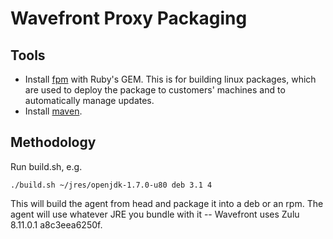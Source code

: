 Wavefront Proxy Packaging
=========================

Tools
-----
* Install [fpm](https://github.com/jordansissel/fpm) with Ruby's GEM. This is
  for building linux packages, which are used to deploy the package to
  customers' machines and to automatically manage updates.
* Install [maven](https://maven.apache.org/index.html).

Methodology
-----------
Run build.sh, e.g.

    ./build.sh ~/jres/openjdk-1.7.0-u80 deb 3.1 4

This will build the agent from head and package it into a deb or an rpm. The agent will use whatever JRE
you bundle with it -- Wavefront uses Zulu 8.11.0.1 a8c3eea6250f.
